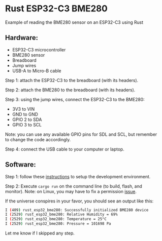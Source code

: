 # Rust ESP32-C3 BME280

Example of reading the BME280 sensor on an ESP32-C3 using Rust

## Hardware:

- ESP32-C3 microcontroller
- BME280 sensor
- Breadboard
- Jump wires
- USB-A to Micro-B cable

Step 1: attach the ESP32-C3 to the breadboard (with its headers).

Step 2: attach the BME280 to the breadboard (with its headers).

Step 3: using the jump wires, connect the ESP32-C3 to the BME280: 

- 3V3 to VIN
- GND to GND
- GPIO 2 to SDA
- GPIO 3 to SCL

Note: you can use any available GPIO pins for SDL and SCL, but remember to change the code accordingly.

Step 4: connect the USB cable to your computer or laptop.

## Software:

Step 1: follow these [instructions](https://github.com/esp-rs/esp-idf-template?tab=readme-ov-file#prerequisites) to setup the development environment.

Step 2: Execute `cargo run` on the command line (to build, flash, and monitor). Note: on Linux, you may have to fix a permission [issue](https://github.com/esp-rs/espflash/blob/main/espflash/README.md#permissions-on-linux).

If the universe conspires in your favor, you should see an output like this:

```bash
I (409) rust_esp32_bme280: Successfully initialized BME280 device
I (2529) rust_esp32_bme280: Relative Humidity = 69%
I (2529) rust_esp32_bme280: Temperature = 25°C
I (2529) rust_esp32_bme280: Pressure = 101698 Pa
```

Let me know if I skipped any step.

